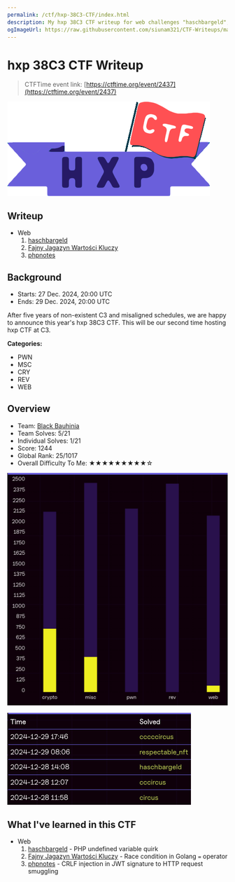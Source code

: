 ```yaml
---
permalink: /ctf/hxp-38C3-CTF/index.html
description: My hxp 38C3 CTF writeup for web challenges "haschbargeld", "Fajny Jagazyn Wartości Kluczy", and "phpnotes".
ogImageUrl: https://raw.githubusercontent.com/siunam321/CTF-Writeups/main/hxp-38C3-CTF/images/banner.png
---
```


# hxp 38C3 CTF Writeup

> CTFTime event link: [https://ctftime.org/event/2437](https://ctftime.org/event/2437)

![](https://raw.githubusercontent.com/siunam321/CTF-Writeups/main/hxp-38C3-CTF/images/banner.png)

## Writeup

- Web
    1. [haschbargeld](https://siunam321.github.io/ctf/hxp-38C3-CTF/Web/haschbargeld/)
    2. [Fajny Jagazyn Wartości Kluczy](https://siunam321.github.io/ctf/hxp-38C3-CTF/Web/Fajny-Jagazyn-Wartości-Kluczy/)
    3. [phpnotes](https://siunam321.github.io/ctf/hxp-38C3-CTF/Web/phpnotes/)

## Background

- Starts: 27 Dec. 2024, 20:00 UTC
- Ends: 29 Dec. 2024, 20:00 UTC

After five years of non-existent C3 and misaligned schedules, we are happy to announce this year's hxp 38C3 CTF. This will be our second time hosting hxp CTF at C3.

**Categories:**

- PWN
- MSC
- CRY
- REV
- WEB

## Overview

- Team: [Black Bauhinia](https://b6a.black/)
- Team Solves: 5/21
- Individual Solves: 1/21
- Score: 1244
- Global Rank: 25/1017
- Overall Difficulty To Me: ★★★★★★★★★☆

![](https://raw.githubusercontent.com/siunam321/CTF-Writeups/main/hxp-38C3-CTF/images/score.png)

![](https://raw.githubusercontent.com/siunam321/CTF-Writeups/main/hxp-38C3-CTF/images/solves.png)

## What I've learned in this CTF

- Web
    1. [haschbargeld](https://siunam321.github.io/ctf/hxp-38C3-CTF/Web/haschbargeld/) - PHP undefined variable quirk
    2. [Fajny Jagazyn Wartości Kluczy](https://siunam321.github.io/ctf/hxp-38C3-CTF/Web/Fajny-Jagazyn-Wartości-Kluczy/) - Race condition in Golang `=` operator
    3. [phpnotes](https://siunam321.github.io/ctf/hxp-38C3-CTF/Web/phpnotes/) - CRLF injection in JWT signature to HTTP request smuggling